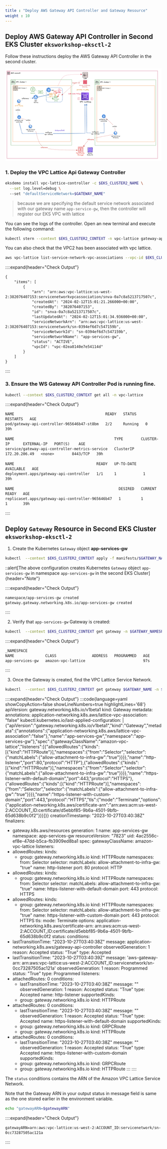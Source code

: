 ```yaml
---
title : "Deploy AWS Gateway API Controller and Gateway Resource"
weight : 10
---
```



## Deploy AWS Gateway API Controller in Second EKS Cluster `eksworkshop-eksctl-2`

Follow these instructions deploy the AWS Gateway API Controller in the second cluster.

![](/static/images/6-network-security/2-vpc-lattice-service-access/lattice-usecase6-gateway.png)

### 1. Deploy the VPC Lattice Api Gateway Controller

```bash
eksdemo install vpc-lattice-controller -c $EKS_CLUSTER2_NAME \
  --set log.level=debug \ 
  --set "defaultServiceNetwork=$GATEWAY_NAME"
```

> because we are specifying the default service network associated with our gateway name `app-service-gw`, then the controller will register our EKS VPC with lattice

You can see the logs of the controller. Open an new terminal and execute the following command:

```bash
kubectl stern --context $EKS_CLUSTER2_CONTEXT -n vpc-lattice gateway-api-controller
```

You can also check that the VPC2 has been associated with vpc lattice.

```bash
aws vpc-lattice list-service-network-vpc-associations --vpc-id $EKS_CLUSTER2_VPC_ID
```

::::expand{header="Check Output"}
```
{
    "items": [
        {
            "arn": "arn:aws:vpc-lattice:us-west-2:382076407153:servicenetworkvpcassociation/snva-0a7c8a5213717507c",
            "createdAt": "2024-02-12T15:01:21.266000+00:00",
            "createdBy": "382076407153",
            "id": "snva-0a7c8a5213717507c",
            "lastUpdatedAt": "2024-02-12T15:01:34.936000+00:00",
            "serviceNetworkArn": "arn:aws:vpc-lattice:us-west-2:382076407153:servicenetwork/sn-0394ef6d7c547159b",
            "serviceNetworkId": "sn-0394ef6d7c547159b",
            "serviceNetworkName": "app-services-gw",
            "status": "ACTIVE",
            "vpcId": "vpc-02ea8140e7e54114d"
        }
    ]
}
```
::::

### 3. Ensure the WS Gateway API Controller Pod is running fine.

```bash
kubectl --context $EKS_CLUSTER2_CONTEXT get all -n vpc-lattice
```

::::expand{header="Check Output"}
```
NAME                                         READY   STATUS    RESTARTS   AGE
pod/gateway-api-controller-965646b47-st8bm   2/2     Running   0          39h

NAME                                             TYPE        CLUSTER-IP      EXTERNAL-IP   PORT(S)    AGE
service/gateway-api-controller-metrics-service   ClusterIP   172.20.206.49   <none>        8443/TCP   39h

NAME                                     READY   UP-TO-DATE   AVAILABLE   AGE
deployment.apps/gateway-api-controller   1/1     1            1           39h

NAME                                               DESIRED   CURRENT   READY   AGE
replicaset.apps/gateway-api-controller-965646b47   1         1         1       39h
```
::::


## Deploy `Gateway` Resource in Second EKS Cluster `eksworkshop-eksctl-2`

1. Create the Kubernetes `Gateway` object **app-services-gw**

```bash
kubectl  --context $EKS_CLUSTER2_CONTEXT apply -f manifests/$GATEWAY_NAME.yaml
```

::alert[The above configuration creates Kubernetes `Gateway` object `app-services-gw` in namespace `app-services-gw` in the second EKS Cluster]{header="Note"}


::::expand{header="Check Output"}
```
namespace/app-services-gw created
gateway.gateway.networking.k8s.io/app-services-gw created
```
::::

2. Verify that `app-services-gw` Gateway is created: 

```bash
kubectl  --context $EKS_CLUSTER2_CONTEXT get gateway -n $GATEWAY_NAMESPACE
```

::::expand{header="Check Output"}
```
_NAMESPACE
NAME              CLASS                ADDRESS   PROGRAMMED   AGE
app-services-gw   amazon-vpc-lattice                          97s
```
::::

3. Once the Gateway is created, find the VPC Lattice Service Network.

```bash
kubectl  --context $EKS_CLUSTER2_CONTEXT get gateway $GATEWAY_NAME -n $GATEWAY_NAMESPACE -oyaml
```

::::expand{header="Check Output"}
:::code{language=yaml showCopyAction=false showLineNumbers=true highlightLines='68'}
apiVersion: gateway.networking.k8s.io/v1beta1
kind: Gateway
metadata:
  annotations:
    application-networking.k8s.aws/lattice-vpc-association: "false"
    kubectl.kubernetes.io/last-applied-configuration: |
      {"apiVersion":"gateway.networking.k8s.io/v1beta1","kind":"Gateway","metadata":{"annotations":{"application-networking.k8s.aws/lattice-vpc-association":"false"},"name":"app-services-gw","namespace":"app-services-gw"},"spec":{"gatewayClassName":"amazon-vpc-lattice","listeners":[{"allowedRoutes":{"kinds":[{"kind":"HTTPRoute"}],"namespaces":{"from":"Selector","selector":{"matchLabels":{"allow-attachment-to-infra-gw":"true"}}}},"name":"http-listener","port":80,"protocol":"HTTP"},{"allowedRoutes":{"kinds":[{"kind":"HTTPRoute"}],"namespaces":{"from":"Selector","selector":{"matchLabels":{"allow-attachment-to-infra-gw":"true"}}}},"name":"https-listener-with-default-domain","port":443,"protocol":"HTTPS"},{"allowedRoutes":{"kinds":[{"kind":"HTTPRoute"}],"namespaces":{"from":"Selector","selector":{"matchLabels":{"allow-attachment-to-infra-gw":"true"}}}},"name":"https-listener-with-custom-domain","port":443,"protocol":"HTTPS","tls":{"mode":"Terminate","options":{"application-networking.k8s.aws/certificate-arn":"arn:aws:acm:us-west-2:ACCOUNT_ID:certificate/d5ebbf85-9b6a-4501-9bfb-65d638b9c0f2"}}}]}}
  creationTimestamp: "2023-10-27T03:40:38Z"
  finalizers:
  - gateway.k8s.aws/resources
  generation: 1
  name: app-services-gw
  namespace: app-services-gw
  resourceVersion: "7823"
  uid: 4ac2556c-ef8e-47dd-b5ca-fb3909ed8ba1
spec:
  gatewayClassName: amazon-vpc-lattice
  listeners:
  - allowedRoutes:
      kinds:
      - group: gateway.networking.k8s.io
        kind: HTTPRoute
      namespaces:
        from: Selector
        selector:
          matchLabels:
            allow-attachment-to-infra-gw: "true"
    name: http-listener
    port: 80
    protocol: HTTP
  - allowedRoutes:
      kinds:
      - group: gateway.networking.k8s.io
        kind: HTTPRoute
      namespaces:
        from: Selector
        selector:
          matchLabels:
            allow-attachment-to-infra-gw: "true"
    name: https-listener-with-default-domain
    port: 443
    protocol: HTTPS
  - allowedRoutes:
      kinds:
      - group: gateway.networking.k8s.io
        kind: HTTPRoute
      namespaces:
        from: Selector
        selector:
          matchLabels:
            allow-attachment-to-infra-gw: "true"
    name: https-listener-with-custom-domain
    port: 443
    protocol: HTTPS
    tls:
      mode: Terminate
      options:
        application-networking.k8s.aws/certificate-arn: arn:aws:acm:us-west-2:ACCOUNT_ID:certificate/d5ebbf85-9b6a-4501-9bfb-65d638b9c0f2
status:
  conditions:
  - lastTransitionTime: "2023-10-27T03:40:38Z"
    message: application-networking.k8s.aws/gateway-api-controller
    observedGeneration: 1
    reason: Accepted
    status: "True"
    type: Accepted
  - lastTransitionTime: "2023-10-27T03:40:39Z"
    message: 'aws-gateway-arn: arn:aws:vpc-lattice:us-west-2:ACCOUNT_ID:servicenetwork/sn-0cc73287505ac121a'
    observedGeneration: 1
    reason: Programmed
    status: "True"
    type: Programmed
  listeners:
  - attachedRoutes: 0
    conditions:
    - lastTransitionTime: "2023-10-27T03:40:38Z"
      message: ""
      observedGeneration: 1
      reason: Accepted
      status: "True"
      type: Accepted
    name: http-listener
    supportedKinds:
    - group: gateway.networking.k8s.io
      kind: HTTPRoute
  - attachedRoutes: 0
    conditions:
    - lastTransitionTime: "2023-10-27T03:40:38Z"
      message: ""
      observedGeneration: 1
      reason: Accepted
      status: "True"
      type: Accepted
    name: https-listener-with-default-domain
    supportedKinds:
    - group: gateway.networking.k8s.io
      kind: GRPCRoute
    - group: gateway.networking.k8s.io
      kind: HTTPRoute
  - attachedRoutes: 0
    conditions:
    - lastTransitionTime: "2023-10-27T03:40:38Z"
      message: ""
      observedGeneration: 1
      reason: Accepted
      status: "True"
      type: Accepted
    name: https-listener-with-custom-domain
    supportedKinds:
    - group: gateway.networking.k8s.io
      kind: GRPCRoute
    - group: gateway.networking.k8s.io
      kind: HTTPRoute
:::
::::


The `status` conditions contains the ARN of the Amazon VPC Lattice Service Network.

Note that the Gateway ARN in your output status in message field is same as the one stored earlier in the environment variable.

```bash
echo "gatewayARN=$gatewayARN"
```

::::expand{header="Check Output"}
```
gatewayARN=arn:aws:vpc-lattice:us-west-2:ACCOUNT_ID:servicenetwork/sn-0cc73287505ac121a
```
::::